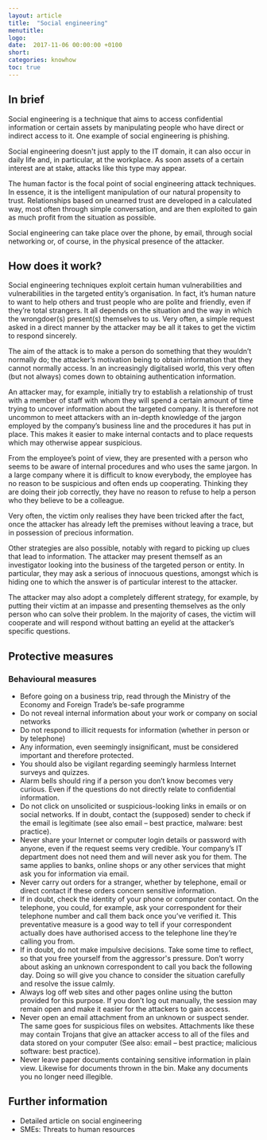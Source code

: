 ```yaml
---
layout: article
title:  "Social engineering"
menutitle:
logo:
date:  2017-11-06 00:00:00 +0100
short:
categories: knowhow
toc: true
---
```

## In brief
Social engineering is a technique that aims to access confidential information or certain assets by manipulating people who have direct or indirect access to it. One example of social engineering is phishing.

Social engineering doesn't just apply to the IT domain, it can also occur in daily life and, in particular, at the workplace. As soon assets of a certain interest are at stake, attacks like this type may appear.

The human factor is the focal point of social engineering attack techniques. In essence, it is the intelligent manipulation of our natural propensity to trust. Relationships based on unearned trust are developed in a calculated way, most often through simple conversation, and are then exploited to gain as much profit from the situation as possible.

Social engineering can take place over the phone, by email, through social networking or, of course, in the physical presence of the attacker.

## How does it work?
Social engineering techniques exploit certain human vulnerabilities and vulnerabilities in the targeted entity’s organisation. In fact, it’s human nature to want to help others and trust people who are polite and friendly, even if they’re total strangers. It all depends on the situation and the way in which the wrongdoer(s) present(s) themselves to us. Very often, a simple request asked in a direct manner by the attacker may be all it takes to get the victim to respond sincerely.

The aim of the attack is to make a person do something that they wouldn’t normally do; the attacker’s motivation being to obtain information that they cannot normally access. In an increasingly digitalised world, this very often (but not always) comes down to obtaining authentication information.

An attacker may, for example, initially try to establish a relationship of trust with a member of staff with whom they will spend a certain amount of time trying to uncover information about the targeted company. It is therefore not uncommon to meet attackers with an in-depth knowledge of the jargon employed by the company’s business line and the procedures it has put in place. This makes it easier to make internal contacts and to place requests which may otherwise appear suspicious.

From the employee’s point of view, they are presented with a person who seems to be aware of internal procedures and who uses the same jargon. In a large company where it is difficult to know everybody, the employee has no reason to be suspicious and often ends up cooperating. Thinking they are doing their job correctly, they have no reason to refuse to help a person who they believe to be a colleague.

Very often, the victim only realises they have been tricked after the fact, once the attacker has already left the premises without leaving a trace, but in possession of precious information.

Other strategies are also possible, notably with regard to picking up clues that lead to information. The attacker may present themself as an investigator looking into the business of the targeted person or entity. In particular, they may ask a serious of innocuous questions, amongst which is hiding one to which the answer is of particular interest to the attacker.

The attacker may also adopt a completely different strategy, for example, by putting their victim at an impasse and presenting themselves as the only person who can solve their problem. In the majority of cases, the victim will cooperate and will respond without batting an eyelid at the attacker’s specific questions.

## Protective measures

### Behavioural measures

* Before going on a business trip, read through the Ministry of the Economy and Foreign Trade’s be-safe programme
* Do not reveal internal information about your work or company on social networks
* Do not respond to illicit requests for information (whether in person or by telephone)
* Any information, even seemingly insignificant, must be considered important and therefore protected.
* You should also be vigilant regarding seemingly harmless Internet surveys and quizzes.
* Alarm bells should ring if a person you don’t know becomes very curious. Even if the questions do not directly relate to confidential information.
* Do not click on unsolicited or suspicious-looking links in emails or on social networks. If in doubt, contact the (supposed) sender to check if the email is legitimate (see also email – best practice, malware: best practice).
* Never share your Internet or computer login details or password with anyone, even if the request seems very credible. Your company’s IT department does not need them and will never ask you for them. The same applies to banks, online shops or any other services that might ask you for information via email.
* Never carry out orders for a stranger, whether by telephone, email or direct contact if these orders concern sensitive information.
* If in doubt, check the identity of your phone or computer contact. On the telephone, you could, for example, ask your correspondent for their telephone number and call them back once you’ve verified it. This preventative measure is a good way to tell if your correspondent actually does have authorised access to the telephone line they’re calling you from.
* If in doubt, do not make impulsive decisions. Take some time to reflect, so that you free yourself from the aggressor's pressure. Don’t worry about asking an unknown correspondent to call you back the following day. Doing so will give you chance to consider the situation carefully and resolve the issue calmly.
* Always log off web sites and other pages online using the button provided for this purpose. If you don’t log out manually, the session may remain open and make it easier for the attackers to gain access.
* Never open an email attachment from an unknown or suspect sender. The same goes for suspicious files on websites. Attachments like these may contain Trojans that give an attacker access to all of the files and data stored on your computer (See also: email – best practice; malicious software: best practice).
* Never leave paper documents containing sensitive information in plain view. Likewise for documents thrown in the bin. Make any documents you no longer need illegible.

## Further information
* Detailed article on social engineering
* SMEs: Threats to human resources
